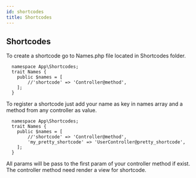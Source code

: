 ```yaml
---
id: shortcodes
title: Shortcodes
---
```


## Shortcodes

To create a shortcode go to Names.php file located in Shortcodes folder.

```
  namespace App\Shortcodes;
  trait Names {
    public $names = [
        //'shortcode' => 'Controller@method',
    ];
  }
```
To register a shortcode just add your name as key in names array and a method from any controller as value. 

```
  namespace App\Shortcodes;
  trait Names {
    public $names = [
        //'shortcode' => 'Controller@method',
        'my_pretty_shortcode' => 'UserController@pretty_shortcode',
    ];
  }
```

All params will be pass to the first param of your controller method if exist.
The controller method need render a view for shortcode.